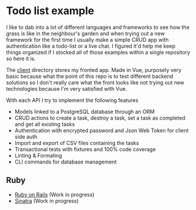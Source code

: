 # Todo list example

I like to dab into a lot of different languages and frameworks to see how the grass is like in the neighbour's garden and when trying out a new framework for the first time I usually make a simple CRUD app with authentication like a todo-list or a live chat.
I figured it'd help me keep things organized if I stocked all of those examples within a single repository so here it is.

The [client](https://github.com/wJoenn/todo-lists/tree/master/client) directory stores my fronted app.
Made in Vue, purposely very basic because what the point of this repo is to test different backend solutions so I don't really care what the front looks like not trying out new technologies because I'm very satisfied with Vue.

With each API I try to implement the following features
- Models linked to a PostgreSQL database through an ORM
- CRUD actions to create a task, destroy a task, set a task as completed and get all existing tasks
- Authentication with encrypted password and Json Web Token for client side auth
- Import and export of CSV files containing the tasks
- Transactional tests with fixtures and 100% code coverage
- Linting & Formating
- CLI commands for database management

## Ruby
- [Ruby on Rails](https://github.com/wJoenn/todo-lists/tree/master/ruby/ruby_on_rails) (Work in progress)
- [Sinatra](https://github.com/wJoenn/todo-lists/tree/master/ruby/sinatra) (Work in progress)

